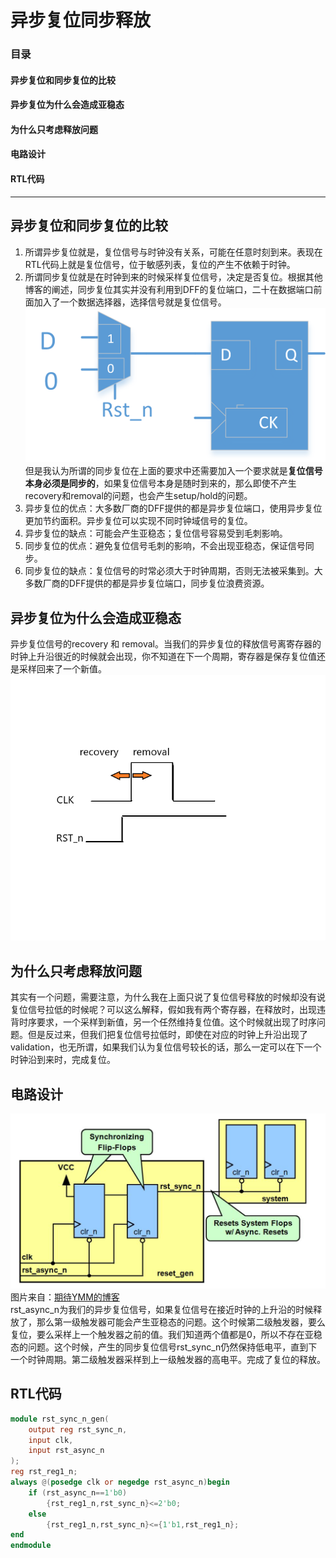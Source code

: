 # 异步复位同步释放
### 目录
#### 异步复位和同步复位的比较
#### 异步复位为什么会造成亚稳态
#### 为什么只考虑释放问题
#### 电路设计
#### RTL代码
***
## 异步复位和同步复位的比较
1. 所谓异步复位就是，复位信号与时钟没有关系，可能在任意时刻到来。表现在RTL代码上就是复位信号，位于敏感列表，复位的产生不依赖于时钟。
2. 所谓同步复位就是在时钟到来的时候采样复位信号，决定是否复位。根据其他博客的阐述，同步复位其实并没有利用到DFF的复位端口，二十在数据端口前面加入了一个数据选择器，选择信号就是复位信号。  
   ![sreset](sreset.png)  
   但是我认为所谓的同步复位在上面的要求中还需要加入一个要求就是**复位信号本身必须是同步的**，如果复位信号本身是随时到来的，那么即使不产生recovery和removal的问题，也会产生setup/hold的问题。
3. 异步复位的优点：大多数厂商的DFF提供的都是异步复位端口，使用异步复位更加节约面积。异步复位可以实现不同时钟域信号的复位。
4. 异步复位的缺点：可能会产生亚稳态；复位信号容易受到毛刺影响。
5. 同步复位的优点：避免复位信号毛刺的影响，不会出现亚稳态，保证信号同步。
6. 同步复位的缺点：复位信号的时常必须大于时钟周期，否则无法被采集到。大多数厂商的DFF提供的都是异步复位端口，同步复位浪费资源。
## 异步复位为什么会造成亚稳态
异步复位信号的recovery 和 removal。当我们的异步复位的释放信号离寄存器的时钟上升沿很近的时候就会出现，你不知道在下一个周期，寄存器是保存复位值还是采样回来了一个新值。  
![recovery_removal](recovery_removal.png)  
## 为什么只考虑释放问题
其实有一个问题，需要注意，为什么我在上面只说了复位信号释放的时候却没有说复位信号拉低的时候呢？可以这么解释，假如我有两个寄存器，在释放时，出现违背时序要求，一个采样到新值，另一个任然维持复位值。这个时候就出现了时序问题。但是反过来，但我们把复位信号拉低时，即使在对应的时钟上升沿出现了validation，也无所谓，如果我们认为复位信号较长的话，那么一定可以在下一个时钟沿到来时，完成复位。
## 电路设计
![areset](areset.png)
图片来自：[期待YMM的博客](https://www.cnblogs.com/qidaiymm/p/4959445.html)  
rst_async_n为我们的异步复位信号，如果复位信号在接近时钟的上升沿的时候释放了，那么第一级触发器可能会产生亚稳态的问题。这个时候第二级触发器，要么复位，要么采样上一个触发器之前的值。我们知道两个值都是0，所以不存在亚稳态的问题。这个时候，产生的同步复位信号rst_sync_n仍然保持低电平，直到下一个时钟周期。第二级触发器采样到上一级触发器的高电平。完成了复位的释放。
## RTL代码
````verilog
module rst_sync_n_gen(
    output reg rst_sync_n,
    input clk,
    input rst_async_n
);
reg rst_reg1_n;
always @(posedge clk or negedge rst_async_n)begin
    if (rst_async_n==1'b0)
        {rst_reg1_n,rst_sync_n}<=2'b0;
    else
        {rst_reg1_n,rst_sync_n}<={1'b1,rst_reg1_n};
end
endmodule

````
